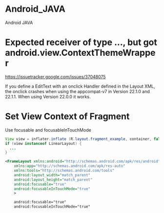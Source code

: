 # Android_JAVA
Android JAVA

# Expected receiver of type ..., but got android.view.ContextThemeWrapper

https://issuetracker.google.com/issues/37048075

If you define a EditText with an onclick Handler defined in the Layout XML, the onclick crashes when using the appcompat-v7 in Version 22.1.0 and 22.1.1. When using Version 22.0.0 it works. 

# Set View Context of Fragment

Use focusable and focusableInTouchMode

```JAVA
View view = inflater.inflate (R.layout.fragment_example, container, false
if (view instanceof LinearLayout) {
  ...
}
```

```XML
<FrameLayout xmlns:android="http://schemas.android.com/apk/res/android"
    xmlns:app="http://schemas.android.com/apk/res-auto"
    xmlns:tools="http://schemas.android.com/tools"
    android:layout_width="match_parent"
    android:layout_height="match_parent"
    android:focusable="true"
    android:focusableInTouchMode="true"
    >
```

```XML
    android:focusable="true"
    android:focusableInTouchMode="true"
```
